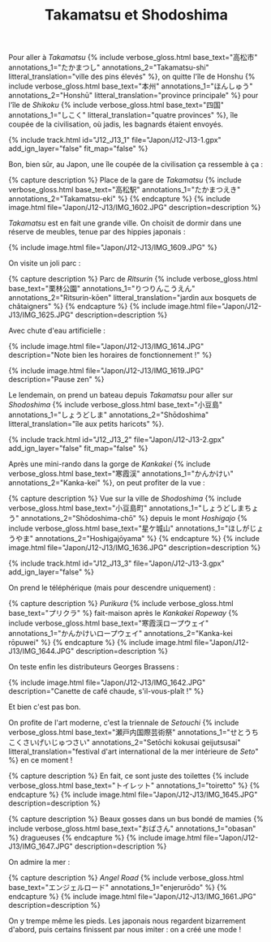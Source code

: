 ﻿---
title: "Takamatsu et Shodoshima"
permalink: /Japon/J12-J13/
sidebar:
  nav: "japon"
enable_tracks: true
---

Pour aller à *Takamatsu*
{% include verbose_gloss.html base_text="高松市" annotations_1="たかまつし" annotations_2="Takamatsu-shi" litteral_translation="ville des pins élevés" %},
on quitte l'île de Honshu
{% include verbose_gloss.html base_text="本州" annotations_1="ほんしゅう" annotations_2="Honshū" litteral_translation="province principale" %}
pour l'île de *Shikoku*
{% include verbose_gloss.html base_text="四国" annotations_1="しこく" litteral_translation="quatre provinces" %},
île coupée de la civilisation, où jadis, les bagnards étaient envoyés.

{% include track.html id="J12_J13_1" file="Japon/J12-J13-1.gpx" add_ign_layer="false" fit_map="false" %}

Bon, bien sûr, au Japon, une île coupée de la civilisation ça ressemble à ça :

{% capture description %}
Place de la gare de *Takamatsu*
{% include verbose_gloss.html base_text="高松駅" annotations_1="たかまつえき" annotations_2="Takamatsu-eki" %}
{% endcapture %}
{% include image.html file="Japon/J12-J13/IMG_1602.JPG" description=description %}

*Takamatsu* est en fait une grande ville.
On choisit de dormir dans une réserve de meubles, tenue par des hippies japonais :

{% include image.html file="Japon/J12-J13/IMG_1609.JPG" %}

On visite un joli parc :

{% capture description %}
Parc de *Ritsurin*
{% include verbose_gloss.html base_text="栗林公園" annotations_1="りつりんこうえん" annotations_2="Ritsurin-kōen" litteral_translation="jardin aux bosquets de châtaigners" %}
{% endcapture %}
{% include image.html file="Japon/J12-J13/IMG_1625.JPG" description=description %}

Avec chute d'eau artificielle :

{% include image.html file="Japon/J12-J13/IMG_1614.JPG" description="Note bien les horaires de fonctionnement !" %}

{% include image.html file="Japon/J12-J13/IMG_1619.JPG" description="Pause zen" %}

Le lendemain, on prend un bateau depuis *Takamatsu* pour aller sur *Shodoshima*
{% include verbose_gloss.html base_text="小豆島" annotations_1="しょうどしま" annotations_2="Shōdoshima" litteral_translation="île aux petits haricots" %}.

{% include track.html id="J12_J13_2" file="Japon/J12-J13-2.gpx" add_ign_layer="false" fit_map="false" %}

Après une mini-rando dans la gorge de *Kankakei*
{% include verbose_gloss.html base_text="寒霞渓" annotations_1="かんかけい" annotations_2="Kanka-kei" %},
on peut profiter de la vue :

{% capture description %}
Vue sur la ville de *Shodoshima*
{% include verbose_gloss.html base_text="小豆島町" annotations_1="しょうどしまちょう" annotations_2="Shōdoshima-chō" %}
depuis le mont *Hoshigajo*
{% include verbose_gloss.html base_text="星ケ城山" annotations_1="ほしがじょうやま" annotations_2="Hoshigajōyama" %}
{% endcapture %}
{% include image.html file="Japon/J12-J13/IMG_1636.JPG" description=description %}

{% include track.html id="J12_J13_3" file="Japon/J12-J13-3.gpx" add_ign_layer="false" %}

On prend le téléphérique (mais pour descendre uniquement) :

{% capture description %}
*Purikura*
{% include verbose_gloss.html base_text="プリクラ" %}
fait-maison après le *Kankakei Ropeway*
{% include verbose_gloss.html base_text="寒霞渓ロープウェイ" annotations_1="かんかけいロープウェイ" annotations_2="Kanka-kei rōpuwei" %}
{% endcapture %}
{% include image.html file="Japon/J12-J13/IMG_1644.JPG" description=description %}

On teste enfin les distributeurs Georges Brassens :

{% include image.html file="Japon/J12-J13/IMG_1642.JPG" description="Canette de café chaude, s'il-vous-plaît !" %}

Et bien c'est pas bon.

On profite de l'art moderne, c'est la triennale de *Setouchi*
{% include verbose_gloss.html base_text="瀬戸内国際芸術祭" annotations_1="せとうちこくさいげいじゅつさい" annotations_2="Setōchi kokusai geijutsusai" litteral_translation="festival d'art international de la mer intérieure de *Seto*" %}
en ce moment !

{% capture description %}
En fait, ce sont juste des toilettes
{% include verbose_gloss.html base_text="トイレット" annotations_1="toiretto" %}
{% endcapture %}
{% include image.html file="Japon/J12-J13/IMG_1645.JPG" description=description %}

{% capture description %}
Beaux gosses dans un bus bondé de mamies
{% include verbose_gloss.html base_text="おばさん" annotations_1="obasan" %}
dragueuses
{% endcapture %}
{% include image.html file="Japon/J12-J13/IMG_1647.JPG" description=description %}

On admire la mer :

{% capture description %}
*Angel Road*
{% include verbose_gloss.html base_text="エンジェルロード" annotations_1="enjerurōdo" %}
{% endcapture %}
{% include image.html file="Japon/J12-J13/IMG_1661.JPG" description=description %}

On y trempe même les pieds. Les japonais nous regardent bizarrement d'abord, puis certains finissent par nous imiter : on a créé une mode !
